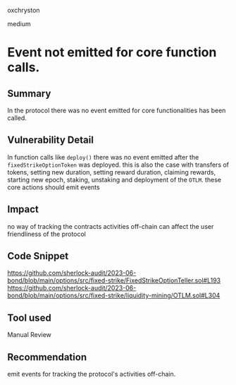 oxchryston

medium

# Event not emitted for core function calls.

## Summary
In the protocol there was no event emitted for core functionalities has been called.
## Vulnerability Detail
In function calls like `deploy()` there was no event emitted after the `fixedStrikeOptionToken` was deployed.  this is also the case with transfers of tokens, setting new duration, setting reward duration, claiming rewards, starting new epoch, staking, unstaking and deployment of the `OTLM`. these core actions should emit events
## Impact
no way of tracking the contracts activities off-chain can affect the user friendliness of the protocol
## Code Snippet
https://github.com/sherlock-audit/2023-06-bond/blob/main/options/src/fixed-strike/FixedStrikeOptionTeller.sol#L193
https://github.com/sherlock-audit/2023-06-bond/blob/main/options/src/fixed-strike/liquidity-mining/OTLM.sol#L304
## Tool used

Manual Review

## Recommendation
emit events  for tracking the protocol's activities off-chain.